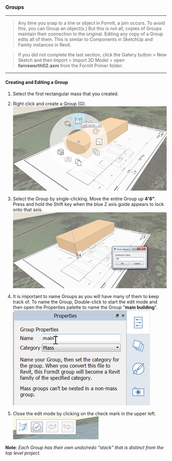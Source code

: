 ### Groups
---

>Any time you snap to a line or object in FormIt, a join occurs. To avoid this, you can Group an object(s.) But this is not all, copies of Groups maintain their connection to the original. Editing any copy of a Group edits all of them. This is similar to Components in SketchUp and Family instances in Revit.

> If you did not complete the last section, click the Gallery button &gt; New Sketch and then Import &gt; Import 3D Model &gt; open **farnsworth02.axm** from the FormIt Primer folder.

---

#### Creating and Editing a Group

1. Select the first rectangular mass that you created.

2. Right click and create a Group (G). ![](./images/c2f57781-ec11-4fbd-87b0-c5fd33ad8b07.png)

3. Select the Group by single-clicking. Move the entire Group up **4'6"**. Press and hold the Shift key when the blue Z axis guide appears to lock onto that axis. ![](./images/293f6046-366c-43ca-858b-389f0c260be6.png)

4. It is important to name Groups as you will have many of them to keep track of. To name the Group, Double-click to start the edit mode and then open the Properties palette to name the Group "**main building**". ![](./images/93c9106d-7676-4cd7-b5e2-b00a56c4e30f.png)

5. Close the edit mode by clicking on the check mark in the upper left. ![](./images/3b0e7944-9cb1-4852-9b3b-aedf75fc5270.png)



**Note**: *Each Group has their own undo/redo "stack" that is distinct from the top level project.*
